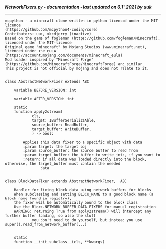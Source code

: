***NetworkFixers.py - documentation - last updated on 6.11.2021 by uuk***
___

    mcpython - a minecraft clone written in python licenced under the MIT-licence 
    (https://github.com/mcpython4-coding/core)
    Contributors: uuk, xkcdjerry (inactive)
    Based on the game of fogleman (https://github.com/fogleman/Minecraft), licenced under the MIT-licence
    Original game "minecraft" by Mojang Studios (www.minecraft.net), licenced under the EULA
    (https://account.mojang.com/documents/minecraft_eula)
    Mod loader inspired by "Minecraft Forge" (https://github.com/MinecraftForge/MinecraftForge) and similar
    This project is not official by mojang and does not relate to it.


    class AbstractNetworkFixer extends ABC

        variable BEFORE_VERSION: int

        variable AFTER_VERSION: int

        static
        function apply2stream(
                cls,
                target: IBufferSerializeAble,
                source_buffer: ReadBuffer,
                target_buffer: WriteBuffer,
                ) -> bool:
            
            Applies this data fixer to a specific object with data
            :param target: the target obj
            :param source_buffer: the source buffer to read from
            :param target_buffer: the buffer to write into, if you want to
            :return: if all data was loaded directly into the block, otherwise, the target_buffer must contain the needed
                    data


    class BlockDataFixer extends AbstractNetworkFixer,  ABC
        
        Handler for fixing block data using network buffers for blocks
        When subclassing and setting BLOCK_NAME to a good block name (a block name found in registry),
        the fixer will be automatically bound to the block class
        Use the Block.NETWORK_BUFFER_DATA_FIXERS for manual registration
        WARNING: returning True from apply2stream() will intercept any further buffer loading, so also the stuff
                you don't need to do yourself, but instead you use super().read_from_network_buffer(...)


        static
        function __init_subclass__(cls, **kwargs)